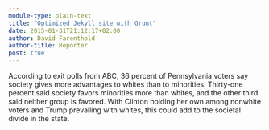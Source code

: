 ```yaml
---
module-type: plain-text
title: "Optimized Jekyll site with Grunt"
date: 2015-01-31T21:12:17+02:00
author: David Farenthold
author-title: Reporter
post: true
---
```



According to exit polls from ABC, 36 percent of Pennsylvania voters say society gives more advantages to whites than to minorities. Thirty-one percent said society favors minorities more than whites, and the other third said neither group is favored. With Clinton holding her own among nonwhite voters and Trump prevailing with whites, this could add to the societal divide in the state.
